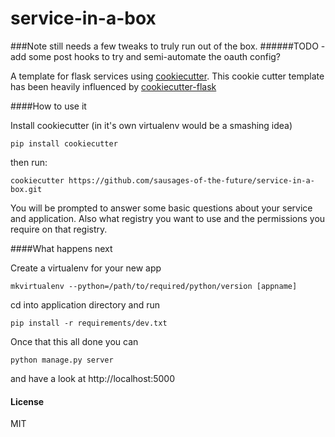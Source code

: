 service-in-a-box
==================

###Note still needs a few tweaks to truly run out of the box.
######TODO - add some post hooks to try and semi-automate the oauth config?

A template for flask services using [cookiecutter](https://github.com/audreyr/cookiecutter). This cookie cutter template has been heavily influenced by [cookiecutter-flask](https://github.com/sloria/cookiecutter-flask)

####How to use it

Install cookiecutter (in it's own virtualenv would be a smashing idea)
```
pip install cookiecutter
```

then run:

```
cookiecutter https://github.com/sausages-of-the-future/service-in-a-box.git
```

You will be prompted to answer some basic questions about your service and application. Also what registry you want to use and the permissions you require on that registry.


####What happens next

Create a virtualenv for your new app
```
mkvirtualenv --python=/path/to/required/python/version [appname]
```

cd into application directory and run
```
pip install -r requirements/dev.txt
```

Once that this all done you can
```
python manage.py server
```
and have a look at http://localhost:5000


#### License
MIT

